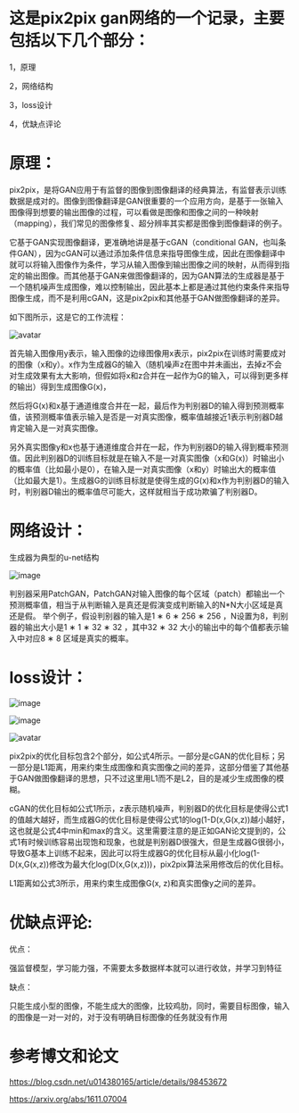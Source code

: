 这是pix2pix gan网络的一个记录，主要包括以下几个部分：
===================================  

1，原理

2，网络结构

3，loss设计

4，优缺点评论


原理：
===================================
pix2pix，是将GAN应用于有监督的图像到图像翻译的经典算法，有监督表示训练数据是成对的。图像到图像翻译是GAN很重要的一个应用方向，是基于一张输入图像得到想要的输出图像的过程，可以看做是图像和图像之间的一种映射（mapping），我们常见的图像修复、超分辨率其实都是图像到图像翻译的例子。

它基于GAN实现图像翻译，更准确地讲是基于cGAN（conditional GAN，也叫条件GAN），因为cGAN可以通过添加条件信息来指导图像生成，因此在图像翻译中就可以将输入图像作为条件，学习从输入图像到输出图像之间的映射，从而得到指定的输出图像。而其他基于GAN来做图像翻译的，因为GAN算法的生成器是基于一个随机噪声生成图像，难以控制输出，因此基本上都是通过其他约束条件来指导图像生成，而不是利用cGAN，这是pix2pix和其他基于GAN做图像翻译的差异。

如下图所示，这是它的工作流程：

![avatar](https://img-blog.csdnimg.cn/20190804114642865.jpg?x-oss-process=image/watermark,type_ZmFuZ3poZW5naGVpdGk,shadow_10,text_aHR0cHM6Ly9ibG9nLmNzZG4ubmV0L3UwMTQzODAxNjU=,size_16,color_FFFFFF,t_70)

首先输入图像用y表示，输入图像的边缘图像用x表示，pix2pix在训练时需要成对的图像（x和y）。x作为生成器G的输入（随机噪声z在图中并未画出，去掉z不会对生成效果有太大影响，但假如将x和z合并在一起作为G的输入，可以得到更多样的输出）得到生成图像G(x)，

然后将G(x)和x基于通道维度合并在一起，最后作为判别器D的输入得到预测概率值，该预测概率值表示输入是否是一对真实图像，概率值越接近1表示判别器D越肯定输入是一对真实图像。

另外真实图像y和x也基于通道维度合并在一起，作为判别器D的输入得到概率预测值。因此判别器D的训练目标就是在输入不是一对真实图像（x和G(x)）时输出小的概率值（比如最小是0），在输入是一对真实图像（x和y）时输出大的概率值（比如最大是1）。生成器G的训练目标就是使得生成的G(x)和x作为判别器D的输入时，判别器D输出的概率值尽可能大，这样就相当于成功欺骗了判别器D。


网络设计：
===================================
生成器为典型的u-net结构

![image](https://user-images.githubusercontent.com/37278270/130416253-993fa903-4218-44e6-8c7f-14500766e11c.png)


判别器采用PatchGAN，PatchGAN对输入图像的每个区域（patch）都输出一个预测概率值，相当于从判断输入是真还是假演变成判断输入的N*N大小区域是真还是假。
举个例子，假设判别器的输入是1 ∗ 6 ∗ 256 ∗ 256 ，N设置为8，判别器的输出大小是1 ∗ 1 ∗ 32 ∗ 32 ，其中32 ∗ 32 大小的输出中的每个值都表示输入中对应8 ∗ 8 区域是真实的概率。


loss设计：
===================================
![image](https://user-images.githubusercontent.com/37278270/130417448-91c2ffec-6fe3-4842-9605-e95ba6cf2934.png)

![image](https://user-images.githubusercontent.com/37278270/130417467-4da841c3-42df-41cc-aafa-9088b70ab715.png)

![avatar](https://img-blog.csdnimg.cn/20190804114724958.jpg)

pix2pix的优化目标包含2个部分，如公式4所示。一部分是cGAN的优化目标；另一部分是L1距离，用来约束生成图像和真实图像之间的差异，这部分借鉴了其他基于GAN做图像翻译的思想，只不过这里用L1而不是L2，目的是减少生成图像的模糊。

cGAN的优化目标如公式1所示，z表示随机噪声，判别器D的优化目标是使得公式1的值越大越好，而生成器G的优化目标是使得公式1的log(1-D(x,G(x,z))越小越好，这也就是公式4中min和max的含义。这里需要注意的是正如GAN论文提到的，公式1有时候训练容易出现饱和现象，也就是判别器D很强大，但是生成器G很弱小，导致G基本上训练不起来，因此可以将生成器G的优化目标从最小化log(1-D(x,G(x,z))修改为最大化log(D(x,G(x,z)))，pix2pix算法采用修改后的优化目标。

L1距离如公式3所示，用来约束生成图像G(x, z)和真实图像y之间的差异。


优缺点评论:
===================================
优点：
 
 强监督模型，学习能力强，不需要太多数据样本就可以进行收敛，并学习到特征

缺点：

只能生成小型的图像，不能生成大的图像，比较鸡肋，同时，需要目标图像，输入的图像是一对一对的，对于没有明确目标图像的任务就没有作用

参考博文和论文
===================================
https://blog.csdn.net/u014380165/article/details/98453672

https://arxiv.org/abs/1611.07004





